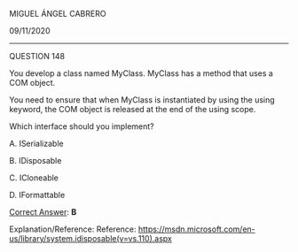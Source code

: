 MIGUEL ÁNGEL CABRERO

09/11/2020

_________________________________________________________

QUESTION 148

You develop a class named MyClass. MyClass has a method that uses a COM object.

You need to ensure that when MyClass is instantiated by using the using keyword, the COM object is released at the end of the using scope.

Which interface should you implement?

A. ISerializable

B. IDisposable

C. ICloneable

D. IFormattable

<u>Correct Answer</u>: **B**

Explanation/Reference:
Reference: https://msdn.microsoft.com/en-us/library/system.idisposable(v=vs.110).aspx

